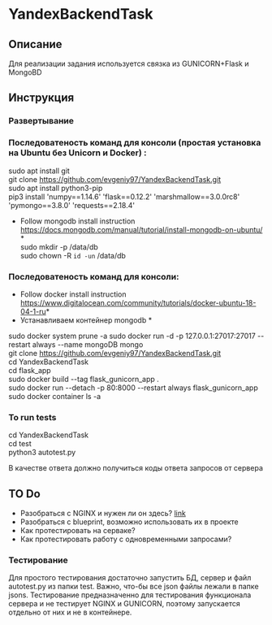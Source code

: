 # YandexBackendTask
## Описание

Для реализации задания используется связка из GUNICORN+Flask и MongoBD

## Инструкция
### Развертывание

### Последоватеность команд для консоли (простая установка на Ubuntu без Unicorn и Docker) :  
sudo apt install git  
git clone https://github.com/evgeniy97/YandexBackendTask.git  
sudo apt install python3-pip  
pip3 install 'numpy==1.14.6'  'flask==0.12.2'  'marshmallow==3.0.0rc8' 'pymongo==3.8.0' 'requests==2.18.4'  
 * Follow mongodb install instruction https://docs.mongodb.com/manual/tutorial/install-mongodb-on-ubuntu/ *  
sudo mkdir -p /data/db  
sudo chown -R `id -un` /data/db  

### Последоватеность команд для консоли:  
 * Follow docker install instruction https://www.digitalocean.com/community/tutorials/docker-ubuntu-18-04-1-ru*  
 * Устанавливаем контейнер mongodb *  

sudo docker system prune -a
sudo docker run -d -p 127.0.0.1:27017:27017 --restart always --name mongoDB mongo   
git clone https://github.com/evgeniy97/YandexBackendTask.git  
cd YandexBackendTask  
cd flask_app  
sudo docker build --tag flask_gunicorn_app .  
sudo docker run --detach -p 80:8000 --restart always flask_gunicorn_app   
sudo docker container ls -a

### To run tests  
cd YandexBackendTask  
cd test  
python3 autotest.py

В качестве ответа должно получиться коды ответа запросов от сервера  



## TO Do
- Разобраться с NGINX и нужен ли он здесь? [link](https://medium.com/@kmmanoj/deploying-a-scalable-flask-app-using-gunicorn-and-nginx-in-docker-part-2-fb33ec234113)  
- Разобраться с blueprint, возможно использовать их в проекте  
- Как протестировать на серваке?  
- Как протестировать работу с одновременными запросами?  



### Тестирование
Для простого тестирования достаточно запустить БД, сервер и файл autotest.py из папки test. Важно, что-бы все json файлы лежали в папке jsons. Тестирование предназначенно для тестирования функционала сервера и не тестирует NGINX и GUNICORN, поэтому запускается отдельно от них и не в контейнере.